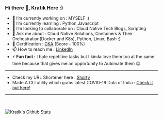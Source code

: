 ### Hi there 👋, Kratik Here :)  



- 🔭 I’m currently working on : MYSELF :) 
- 🌱 I’m currently learning : Python,Javascript 
- 👯 I’m looking to collaborate on : Cloud Native Tech Blogs, Scripting
- 💬 Ask me about : Cloud Native Solutions, Containers & Their Orchestration(Docker and K8s), Python, Linux, Bash :)
- 🥇 Certification : [CKA](https://www.youracclaim.com/badges/53515af8-bc86-48a4-b84f-3606950163b1/linked_in_profile) (Score - 100%)
- 📫 How to reach me : [LinkedIn](https://www.linkedin.com/in/k4kratik/)
- ⚡ **Fun fact** : I hate repetitive tasks but I kinda love them too at the same time because that gives me an opportunity to Automate them 😉
---
- Check my URL Shortener here : [Shorty](http://virtualk.xyz)
- Made A CLI utility which grabs latest COVID-19 Data of India : [Check it out here!](https://github.com/k4kratik/COVID-19-STATS-FINDER)
---
<br>
<br>

<img align="left" alt="Kratik's Github Stats" src="https://github-readme-stats.codestackr.vercel.app/api?username=k4kratik&show_icons=true&hide_border=true&hide=issues" />
